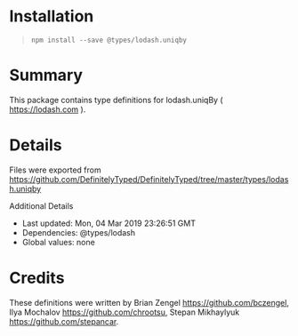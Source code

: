 # Installation
> `npm install --save @types/lodash.uniqby`

# Summary
This package contains type definitions for lodash.uniqBy ( https://lodash.com ).

# Details
Files were exported from https://github.com/DefinitelyTyped/DefinitelyTyped/tree/master/types/lodash.uniqby

Additional Details
 * Last updated: Mon, 04 Mar 2019 23:26:51 GMT
 * Dependencies: @types/lodash
 * Global values: none

# Credits
These definitions were written by Brian Zengel <https://github.com/bczengel>, Ilya Mochalov <https://github.com/chrootsu>, Stepan Mikhaylyuk <https://github.com/stepancar>.

